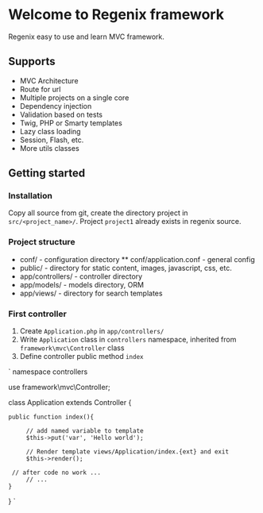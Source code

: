 Welcome to Regenix framework
============================

Regenix easy to use and learn MVC framework.

Supports
--------
* MVC Architecture
* Route for url
* Multiple projects on a single core 
* Dependency injection
* Validation based on tests
* Twig, PHP or Smarty templates
* Lazy class loading
* Session, Flash, etc.
* More utils classes


Getting started
---------------

### Installation

Copy all source from git, create the directory project in `src/<project_name>/`. 
Project `project1` already exists in regenix source. 

### Project structure

* conf/ - configuration directory
** conf/application.conf - general config
* public/ - directory for static content, images, javascript, css, etc.
* app/controllers/ - controller directory
* app/models/ - models directory, ORM
* app/views/ - directory for search templates

### First controller

1. Create `Application.php` in `app/controllers/`
2. Write `Application` class in `controllers` namespace, inherited from `framework\mvc\Controller` class
3. Define controller public method `index`

`
namespace controllers

use framework\mvc\Controller;

class Application extends Controller {

    public function index(){
          
         // add named variable to template
         $this->put('var', 'Hello world');

         // Render template views/Application/index.{ext} and exit
         $this->render();

	 // after code no work ...
         // ...
    }
}
`

